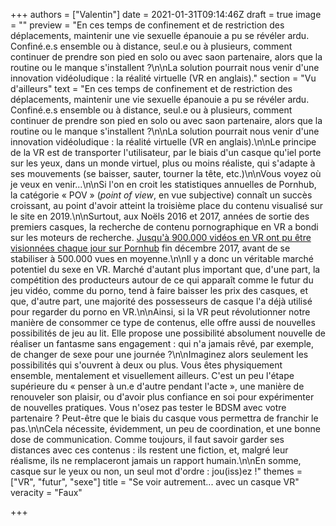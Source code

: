 +++
authors = ["Valentin"]
date = 2021-01-31T09:14:46Z
draft = true
image = ""
preview = "En ces temps de confinement et de restriction des déplacements, maintenir une vie sexuelle épanouie a pu se révéler ardu. Confiné.e.s ensemble ou à distance, seul.e ou à plusieurs, comment continuer de prendre son pied en solo ou avec saon partenaire, alors que la routine ou le manque s'installent ?\n\nLa solution pourrait nous venir d'une innovation vidéoludique : la réalité virtuelle (VR en anglais)."
section = "Vu d'ailleurs"
text = "En ces temps de confinement et de restriction des déplacements, maintenir une vie sexuelle épanouie a pu se révéler ardu. Confiné.e.s ensemble ou à distance, seul.e ou à plusieurs, comment continuer de prendre son pied en solo ou avec saon partenaire, alors que la routine ou le manque s'installent ?\n\nLa solution pourrait nous venir d'une innovation vidéoludique : la réalité virtuelle (VR en anglais).\n\nLe principe de la VR est de transporter l'utilisateur, par le biais d'un casque qu'iel porte sur les yeux, dans un monde virtuel, plus ou moins réaliste, qui s'adapte à ses mouvements (se baisser, sauter, tourner la tête, etc.)\n\nVous voyez où je veux en venir...\n\nSi l'on en croit les statistiques annuelles de Pornhub, la catégorie « POV » (_point of view_, en vue subjective) connaît un succès croissant, au point d'avoir atteint la troisième place du contenu visualisé sur le site en 2019.\n\nSurtout, aux Noëls 2016 et 2017, années de sortie des premiers casques, la recherche de contenu pornographique en VR a bondi sur les moteurs de recherche. [Jusqu'à 900.000 vidéos en VR ont pu être visionnées chaque jour sur Pornhub](https://www.pornhub.com/insights/virtual-reality) fin décembre 2017, avant de se stabiliser à 500.000 vues en moyenne.\n\nIl y a donc un véritable marché potentiel du sexe en VR. Marché d'autant plus important que, d'une part, la compétition des producteurs autour de ce qui apparaît comme le futur du jeu vidéo, comme du porno, tend à faire baisser les prix des casques, et que, d'autre part, une majorité des possesseurs de casque l'a déjà utilisé pour regarder du porno en VR.\n\nAinsi, si la VR peut révolutionner notre manière de consommer ce type de contenus, elle offre aussi de nouvelles possibilités de jeu au lit. Elle propose une possibilité absolument nouvelle de réaliser un fantasme sans engagement : qui n'a jamais rêvé, par exemple, de changer de sexe pour une journée ?\n\nImaginez alors seulement les possibilités qui s'ouvrent à deux ou plus. Vous êtes physiquement ensemble, mentalement et visuellement ailleurs. C'est un peu l'étape supérieure du « penser à un.e d'autre pendant l'acte », une manière de renouveler son plaisir, ou d'avoir plus confiance en soi pour expérimenter de nouvelles pratiques. Vous n'osez pas tester le BDSM avec votre partenaire ? Peut-être que le biais du casque vous permettra de franchir le pas.\n\nCela nécessite, évidemment, un peu de coordination, et une bonne dose de communication. Comme toujours, il faut savoir garder ses distances avec ces contenus : ils restent une fiction, et, malgré leur réalisme, ils ne remplaceront jamais un rapport humain.\n\nEn somme, casque sur le yeux ou non, un seul mot d'ordre : jou(iss)ez !"
themes = ["VR", "futur", "sexe"]
title = "Se voir autrement... avec un casque VR"
veracity = "Faux"

+++
